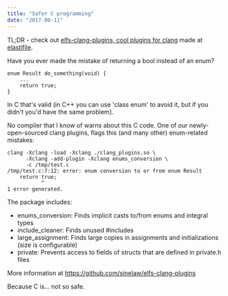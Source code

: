 ```yaml
---
title: "Safer C programming"
date: "2017-08-11"
---
```


TL;DR - check out [elfs-clang-plugins, cool plugins for clang](https://github.com/sinelaw/elfs-clang-plugins) made at [elastifile](https://www.elastifile.com/).

Have you ever made the mistake of returning a bool instead of an enum?

```
enum Result do_something(void) {
    ...
    return true;
}
```

In C that's valid (in C++ you can use 'class enum' to avoid it, but if you didn't you'd have the same problem).

No compiler that I know of warns about this C code. One of our newly-open-sourced clang plugins, flags this (and many other) enum-related mistakes:

```
clang -Xclang -load -Xclang ./clang_plugins.so \
      -Xclang -add-plugin -Xclang enums_conversion \
      -c /tmp/test.c
/tmp/test.c:7:12: error: enum conversion to or from enum Result
    return true;
           ^
1 error generated.
```

The package includes:

- enums\_conversion: Finds implicit casts to/from enums and integral types
- include\_cleaner: Finds unused #includes
- large\_assignment: Finds large copies in assignments and initializations (size is configurable)
- private: Prevents access to fields of structs that are defined in private.h files

More information at https://github.com/sinelaw/elfs-clang-plugins

Because C is... not so safe.
